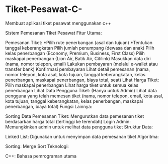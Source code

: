 # Tiket-Pesawat-C-
Membuat aplikasi tiket pesawat menggunakan c++

Sistem Pemesanan Tiket Pesawat
Fitur Utama:

Pemesanan Tiket:
*Pilih rute penerbangan (asal dan tujuan)
*Tentukan tanggal keberangkatan
Pilih jumlah penumpang (dewasa dan anak)
Pilih kelas penerbangan (Economy, Premium, Business, First Class)
Pilih maskapai penerbangan (Lion Air, Batik Air, Citilink)
Masukkan data diri (nama, nomor telepon, email)
Lakukan pembayaran (melalui e-wallet atau transfer bank)
Konfirmasi pembayaran
Lihat detail pemesanan (nama, nomor telepon, kota asal, kota tujuan, tanggal keberangkatan, kelas penerbangan, maskapai penerbangan, biaya total, seat)
Lihat Harga Tiket:
Pilih maskapai penerbangan
Lihat harga tiket untuk semua kelas penerbangan
Lihat Data Pengguna Tiket:
(Hanya untuk Admin)
Lihat data pengguna yang telah memesan tiket (nama, nomor telepon, email, kota asal, kota tujuan, tanggal keberangkatan, kelas penerbangan, maskapai penerbangan, biaya total)
Fungsi Lainnya:

Sorting Data Pemesanan Tiket:
Mengurutkan data pemesanan tiket berdasarkan harga total (tertinggi ke terendah)
Login Admin:
Memungkinkan admin untuk melihat data pengguna tiket
Struktur Data:

Linked List:
Digunakan untuk menyimpan data pemesanan tiket
Algoritma:

Sorting:
Merge Sort
Teknologi:

C++: Bahasa pemrograman utama
